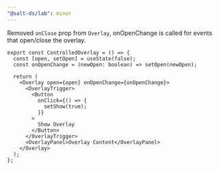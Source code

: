```yaml
---
"@salt-ds/lab": minor
---
```


Removed `onClose` prop from `Overlay`, onOpenChange is called for events that open/close the overlay.

```tsx
export const ControlledOverlay = () => {
  const [open, setOpen] = useState(false);
  const onOpenChange = (newOpen: boolean) => setOpen(newOpen);

  return (
    <Overlay open={open} onOpenChange={onOpenChange}>
      <OverlayTrigger>
        <Button
          onClick={() => {
            setShow(true);
          }}
        >
          Show Overlay
        </Button>
      </OverlayTrigger>
      <OverlayPanel>Overlay Content</OverlayPanel>
    </Overlay>
  );
};
```
